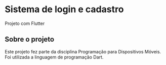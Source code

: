 # Sistema de login e cadastro

Projeto com Flutter

## Sobre o projeto

Este projeto fez parte da disciplina Programação para Dispositivos Móveis.
Foi utilizada a linguagem de programação Dart.
